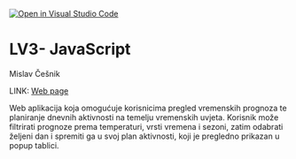 [![Open in Visual Studio Code](https://classroom.github.com/assets/open-in-vscode-2e0aaae1b6195c2367325f4f02e2d04e9abb55f0b24a779b69b11b9e10269abc.svg)](https://classroom.github.com/online_ide?assignment_repo_id=19071414&assignment_repo_type=AssignmentRepo)

# LV3- JavaScript

Mislav Češnik

LINK: [Web page](https://lv3-mizolf-production.up.railway.app/)

Web aplikacija koja omogućuje korisnicima pregled vremenskih prognoza te planiranje dnevnih aktivnosti na temelju vremenskih uvjeta. Korisnik može filtrirati prognoze prema temperaturi, vrsti vremena i sezoni, zatim odabrati željeni dan i spremiti ga u svoj plan aktivnosti, koji je pregledno prikazan u popup tablici.
